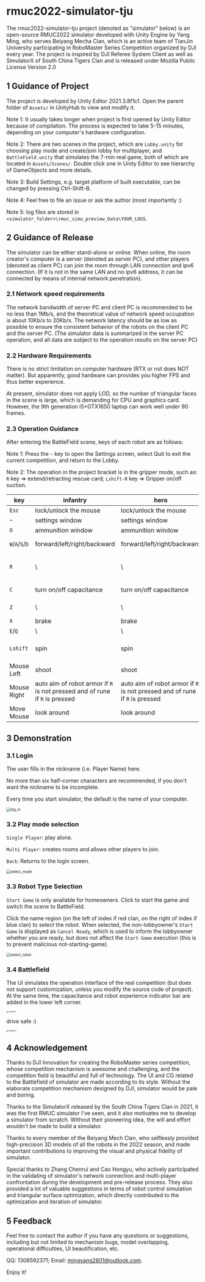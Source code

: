 # rmuc2022-simulator-tju

The rmuc2022-simulator-tju project (denoted as "simulator" below) is an open-source RMUC2022 simulator developed with Unity Engine by Yang Ming, who serves Beiyang Mecha Clan, which is an active team of TianJin University participating in RoboMaster Series Competition organized by DJI every year. The project is inspired by DJI Referee System Client as well as SimulatorX of South China Tigers Clan and is released under Mozilla Public License Version 2.0

## 1 Guidance of Project

The project is developed by Unity Editor 2021.3.8f1c1. Open the parent folder of `Assets/` in UnityHub to view and modify it.

Note 1: It usually takes longer when project is first opened by Unity Editor because of compilation. The process is expected to take 5-15 minutes, depending on your computer's hardware configuration.

Note 2: There are two scenes in the project, which are `Lobby.unity` for choosing play mode and create/join lobby for multiplayer, and `BattleField.unity` that simulates the 7-min real game, both of which are located in `Assets/Scenes/`. Double click one in Unity Editor to see hierarchy of GameObjects and more details.

Note 3: Build Settings, e.g. target platform of built executable, can be changed by pressing Ctrl-Shift-B.

Note 4: Feel free to file an issue or ask the author (most importantly :)

Note 5: log files are stored in `<simulator_folder>\rmuc_simu_preview_Data\YOUR_LOGS`.

## 2 Guidance of Release

The simulator can be either stand-alone or online. When online, the room creator's computer is a server (denoted as server PC), and other players (denoted as client PC) can join the room through LAN connection and ipv6 connection. (If it is not in the same LAN and no ipv6 address, it can be connected by means of internal network penetration). 

### 2.1 Network speed requirements

The network bandwidth of server PC and client PC is recommended to be no less than 1Mb/s, and the theoretical value of network speed occupation is about 10Kb/s to 20Kb/s. The network latency should be as low as possible to ensure the consistent behavior of the robots on the client PC and the server PC. (The simulator data is summarized in the server PC operation, and all data are subject to the operation results on the server PC)

### 2.2 Hardware Requirements

There is no strict limitation on computer hardware (RTX or not does NOT matter). But apparently, good hardware can provides you higher FPS and thus better experience.

At present, simulator does not apply LOD, so the number of triangular faces in the scene is large, which is demanding for CPU and graphics card. However,  the 9th generation i5+GTX1650 laptop can work well under 90 frames.

### 2.3 Operation Guidance

After entering the BattleField scene, keys of each robot are as follows:

Note 1: Press the `~` key to open the Settings screen, select Quit to exit the current competition, and return to the Lobby.

Note 2: The operation in the project bracket is in the gripper mode, such as: `R` key => extend/retracting rescue card; `Lshift-R` key => Gripper on/off suction.

| key             | infantry                                                     | hero                                                         | engineer                                                     | drone                                                        |
| --------------- | ------------------------------------------------------------ | ------------------------------------------------------------ | ------------------------------------------------------------ | ------------------------------------------------------------ |
| `Esc`           | lock/unlock the mouse                                        | lock/unlock the mouse                                        | lock/unlock the mouse                                        | lock/unlock the mouse                                        |
| `~`             | settings window                                              | settings window                                              | settings window                                              | settings window                                              |
| `O`             | ammunition window                                            | ammunition window                                            | ammunition window                                            | ammunition window                                            |
| `W`/`A`/`S`/`D` | forward/left/right/backward                                  | forward/left/right/backward                                  | forward/left/right/backward of robot (or of claws)           | forward/left/right/backward                                  |
| `R`             | \                                                            | \                                                            | extend/retract revive card（or turn on/off the claws suction） | call air support                                             |
| `C`             | turn on/off capacitance                                      | turn on/off capacitance                                      | none  (flip claws 90 degree out)                             | \                                                            |
| `Z`             | \                                                            | \                                                            | none (flip claws 90 degree in)                               | \                                                            |
| `X`             | brake                                                        | brake                                                        | brake                                                        | \                                                            |
| `E`/`Q`         | \                                                            | \                                                            | turn left/right                                              | rise/fall                                                    |
| `Lshift`        | spin                                                         | spin                                                         | switch mode between manipulating robot and claws             | \                                                            |
| Mouse Left      | shoot                                                        | shoot                                                        | \                                                            | shoot                                                        |
| Mouse Right     | auto aim of robot armor if `R` is not pressed and of rune if `R` is pressed | auto aim of robot armor if `R` is not pressed and of rune if `R` is pressed | \                                                            | auto aim of robot armor if `R` is not pressed and of rune if `R` is pressed |
| Move Mouse      | look around                                                  | look around                                                  | look around                                                  | look around                                                  |

## 3 Demonstration

### 3.1 Login

The user fills in the nickname (i.e. Player Name) here.

No more than six half-corner characters are recommended, if you don't want the nickname to be incomplete.

Every time you start simulator, the default is the name of your computer.

<img src="README.assets\log_in.png" alt="log_in" style="zoom: 67%;" />

### 3.2 Play mode selection

`Single Player`: play alone.

`Multi Player`: creates rooms and allows other players to join.

`Back`: Returns to the login screen.

<img src="README.assets\select_mode.png" alt="select_mode" style="zoom:67%;" />

### 3.3 Robot Type Selection

`Start Game` is only available for homeowners. Click to start the game and switch the scene to BattleField.

Click the name region (on the left of index if red clan, on the right of index if blue clan) to select the robot. When selected, the non-lobbyowner's `Start Game` is displayed as `Cancel Ready`, which is used to inform the lobbyowner whether you are ready, but does not affect the `Start Game` execution (this is to prevent malicious not-starting-game).

<img src="README.assets\select_robot-16907021896092.png" alt="select_robot" style="zoom:67%;" />

### 3.4 Battlefield

The UI simulates the operation interface of the real competition (but does not support customization, unless you modify the source code of project). At the same time, the capacitance and robot experience indicator bar are added in the lower left corner.

<img src="README.assets\in_game1.png" alt="in_game1" style="zoom: 33%;" />

drive safe :)

<img src="README.assets\in_game2.png" alt="in_game2" style="zoom: 33%;" />

## 4 Acknowledgement

Thanks to DJI Innovation for creating the RoboMaster series competition, whose competition mechanism is awesome and challenging, and the competition field is beautiful and full of technology. The UI and CG related to the Battlefield of simulator are made according to its style. Without the elaborate competition mechanism designed by DJI, simulator would be pale and boring.

Thanks to the SimulatorX released by the South China Tigers Clan in 2021, it was the first RMUC simulator I've seen, and it also motivates me to develop a simulator from scratch. Without their pioneering idea, the will and effort wouldn't be made to build a simulator.

Thanks to every member of the Beiyang Mech Clan, who selflessly provided high-precision 3D models of all the robots in the 2022 season, and made important contributions to improving the visual and physical fidelity of simulator.

Special thanks to Zhang Chenrui and Cao Hongyu, who actively participated in the validating of simulator's network connection and multi-player confrontation during the development and pre-release process. They also provided a lot of valuable suggestions in terms of robot control simulation and triangular surface optimization, which directly contributed to the optimization and iteration of simulator.

## 5 Feedback

Feel free to contact the author if you have any questions or suggestions, including but not limited to mechanism bugs, model overlapping, operational difficulties, UI beautification, etc.

QQ: 1308592371; Email: mingyang2601@outlook.com.

Enjoy it!